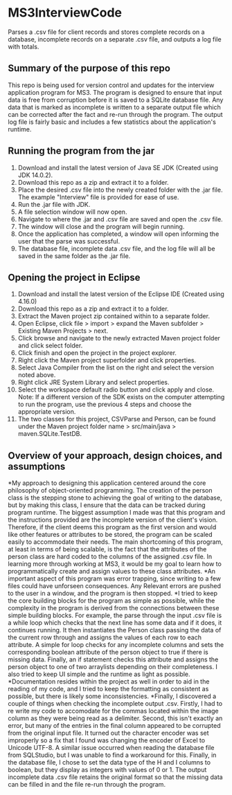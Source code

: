 # MS3InterviewCode
Parses a .csv file for client records and stores complete records on a database, incomplete records on a separate .csv file, and outputs a log file with totals.

## Summary of the purpose of this repo
This repo is being used for version control and updates for the interview application program for MS3.
The program is designed to ensure that input data is free from corruption before it is saved to a SQLite database file.
Any data that is marked as incomplete is written to a separate output file which can be corrected after the fact and re-run through the program.
The output log file is fairly basic and includes a few statistics about the application's runtime.

## Running the program from the jar
1.  Download and install the latest version of Java SE JDK (Created using JDK 14.0.2).
2.  Download this repo as a zip and extract it to a folder.
3.  Place the desired .csv file into the newly created folder with the .jar file. The example "Interview" file is provided for ease of use.
4.  Run the .jar file with JDK.
5.  A file selection window will now open.
6.  Navigate to where the .jar and .csv file are saved and open the .csv file.
7.  The window will close and the program will begin running.
8.  Once the application has completed, a window will open informing the user that the parse was successful.
9.  The database file, incomplete data .csv file, and the log file will all be saved in the same folder as the .jar file.

## Opening the project in Eclipse
1.  Download and install the latest version of the Eclipse IDE (Created using 4.16.0)
2.  Download this repo as a zip and extract it to a folder.
3.  Extract the Maven project zip contained within to a separate folder.
4.  Open Eclipse, click file > import > expand the Maven subfolder > Existing Maven Projects > next.
5.  Click browse and navigate to the newly extracted Maven project folder and click select folder.
6.  Click finish and open the project in the project explorer.
7.  Right click the Maven project superfolder and click properties.
8.  Select Java Compiler from the list on the right and select the version noted above.
9.  Right click JRE System Library and select properties.
10. Select the workspace default radio button and click apply and close.
Note: If a different version of the SDK exists on the computer attempting to run the program, use the previous 4 steps and choose the appropriate version.
11. The two classes for this project, CSVParse and Person, can be found under the Maven project folder name > src/main/java > maven.SQLite.TestDB.

## Overview of your approach, design choices, and assumptions
*My approach to designing this application centered around the core philosophy of object-oriented programming.
The creation of the person class is the stepping stone to achieving the goal of writing to the database, but by making this class, I ensure that the data can be tracked during program runtime.
The biggest assumption I made was that this program and the instructions provided are the incomplete version of the client's vision.
Therefore, if the client deems this program as the first version and would like other features or attributes to be stored, the program can be scaled easily to accommodate their needs.
The main shortcoming of this program, at least in terms of being scalable, is the fact that the attributes of the person class are hard coded to the columns of the assigned .csv file.
In learning more through working at MS3, it would be my goal to learn how to programmatically create and assign values to these class attributes.
*An important aspect of this program was error trapping, since writing to a few files could have unforseen consequences.
Any Relevant errors are pushed to the user in a window, and the program is then stopped.
*I tried to keep the core building blocks for the program as simple as possible, while the complexity in the program is derived from the connections between these simple building blocks.
For example, the parse through the input .csv file is a while loop which checks that the next line has some data and if it does, it continues running. It then instantiates the Person class passing the data of the current row through and assigns the values of each row to each attribute. A simple for loop checks for any incomplete columns and sets the corresponding boolean attribute of the person object to true if there is missing data. Finally, an if statement checks this attribute and assigns the person object to one of two arraylists depending on their completeness.
I also tried to keep UI simple and the runtime as light as possible.
*Documentation resides within the project as well in order to aid in the reading of my code, and I tried to keep the formatting as consistent as possible, but there is likely some inconsistencies.
*Finally, I discovered a couple of things when checking the incomplete output .csv.
Firstly, I had to re write my code to accomodate for the commas located within the image column as they were being read as a delimiter.
Second, this isn't exactly an error, but many of the entries in the final column appeared to be corrupted from the original input file. It turned out the character encoder was set improperly so a fix that I found was changing the encoder of Excel to Unicode UTF-8. A similar issue occurred when reading the database file from SQLStudio, but I was unable to find a workaround for this.
Finally, in the database file, I chose to set the data type of the H and I columns to boolean, but they display as integers with values of 0 or 1.
The output incomplete data .csv file retains the original format so that the missing data can be filled in and the file re-run through the program.
